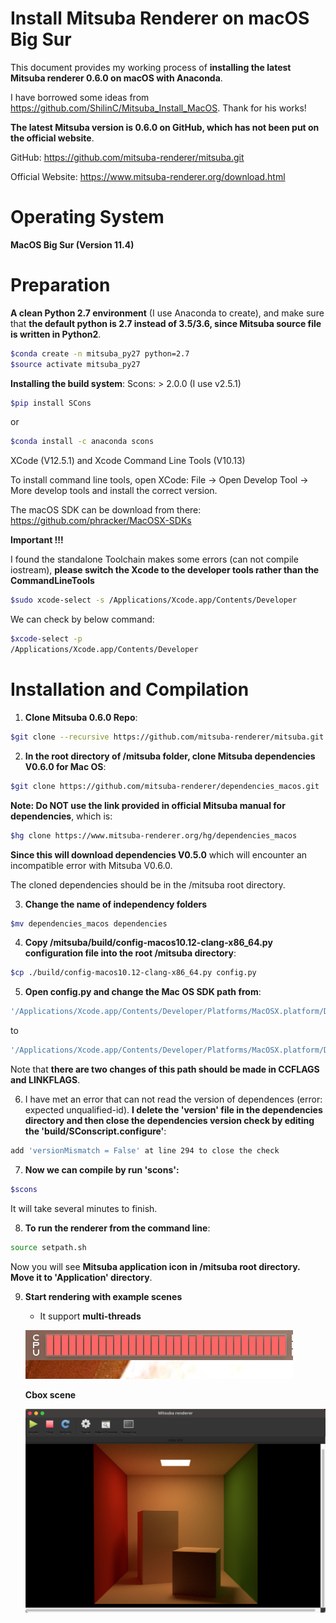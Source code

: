 # Install Mitsuba Renderer on macOS Big Sur

This document provides my working process of **installing the latest Mitsuba renderer 0.6.0 on macOS with Anaconda**. 

I have borrowed some ideas from https://github.com/ShilinC/Mitsuba_Install_MacOS. Thank for his works!

**The latest Mitsuba version is 0.6.0 on GitHub, which has not been put on the official website**.

GitHub: https://github.com/mitsuba-renderer/mitsuba.git

Official Website: https://www.mitsuba-renderer.org/download.html

# Operating System

**MacOS Big Sur (Version 11.4)**

# Preparation

**A clean Python 2.7 environment** (I use Anaconda to create), and make sure that **the default python is 2.7 instead of 3.5/3.6, since Mitsuba source file is written in Python2**.

```bash
$conda create -n mitsuba_py27 python=2.7
$source activate mitsuba_py27
```

**Installing the build system**: Scons: > 2.0.0 (I use v2.5.1) 

```bash
$pip install SCons
```
or 
```bash
$conda install -c anaconda scons
```

XCode (V12.5.1) and Xcode Command Line Tools (V10.13)

To install command line tools, open XCode: File -> Open Develop Tool -> More develop tools and install the correct version.

The macOS SDK can be download from there: https://github.com/phracker/MacOSX-SDKs

**Important !!!**

I found the standalone Toolchain makes some errors (can not compile iostream), **please switch the Xcode to the developer tools rather than the CommandLineTools**

```bash
$sudo xcode-select -s /Applications/Xcode.app/Contents/Developer
```

We can check by below command:

```bash
$xcode-select -p
/Applications/Xcode.app/Contents/Developer
```

# Installation and Compilation

1. **Clone Mitsuba 0.6.0 Repo**:
```bash
$git clone --recursive https://github.com/mitsuba-renderer/mitsuba.git
```
2. **In the root directory of /mitsuba folder, clone Mitsuba dependencies V0.6.0 for Mac OS**:
```bash
$git clone https://github.com/mitsuba-renderer/dependencies_macos.git
```
**Note: Do NOT use the link provided in official Mitsuba manual for dependencies**, which is:

```bash
$hg clone https://www.mitsuba-renderer.org/hg/dependencies_macos
```
**Since this will download dependencies V0.5.0** which will encounter an incompatible error with Mitsuba V0.6.0.

The cloned dependencies should be in the /mitsuba root directory.

3. **Change the name of independency folders**
```bash
$mv dependencies_macos dependencies
```

4. **Copy /mitsuba/build/config-macos10.12-clang-x86_64.py configuration file into the root /mitsuba directory**:
```bash
$cp ./build/config-macos10.12-clang-x86_64.py config.py
```

5. **Open config.py and change the Mac OS SDK path from**:

```bash
'/Applications/Xcode.app/Contents/Developer/Platforms/MacOSX.platform/Developer/SDKs/MacOSX10.12.sdk'
```
to
```bash
'/Applications/Xcode.app/Contents/Developer/Platforms/MacOSX.platform/Developer/SDKs/MacOSX.sdk'
```
Note that **there are two changes of this path should be made in CCFLAGS and LINKFLAGS**.

6. I have met an error that can not read the version of dependences (error: expected unqualified-id). **I delete the 'version' file in the dependencies directory and then close the dependencies version check by editing the 'build/SConscript.configure'**:

```bash
add 'versionMismatch = False' at line 294 to close the check
```
7. **Now we can compile by run 'scons':**

```bash
$scons
```

It will take several minutes to finish.

8. **To run the renderer from the command line**:

```bash
source setpath.sh
```

Now you will see **Mitsuba application icon in /mitsuba root directory. Move it to 'Application' directory**. 

9. **Start rendering with example scenes**

   - It support **multi-threads**

   ![image-20210918161404945](thread.png)

    **Cbox scene**

   <center>
	  <img src='cbox.png'>
   </center>


